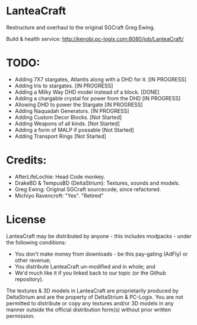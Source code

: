 LanteaCraft
================
Restructure and overhaul to the original SGCraft Greg Ewing.

Build & health service: http://kenobi.pc-logix.com:8080/job/LanteaCraft/

TODO:
================
* Adding 7X7 stargates, Atlantis along with a DHD for it. [IN PROGRESS]
* Adding Iris to stargates. [IN PROGRESS]
* Adding a Milky Way DHD model instead of a block. [DONE]
* Adding a chargable crystal for power from the DHD [IN PROGRESS]
* Allowing DHD to power the Stargate [IN PROGRESS]
* Adding Naquadah Generators. [IN PROGRESS]
* Adding Custom Decor Blocks. [Not Started]
* Adding Weapons of all kinds. [Not Started]
* Adding a form of MALP if possable [Not Started]
* Adding Transport Rings [Not Started]


Credits:
================
* AfterLifeLochie: Head Code monkey. 
* DrakeBD & TempusBD (DeltaStrium): Textures, sounds and models.
* Greg Ewing: Original SGCraft sourcecode, since refactored.
* Michiyo Ravencroft: "Yes". "Retired"

License
================
LanteaCraft may be distributed by anyone - this includes modpacks - under the following conditions:
* You don't make money from downloads - be this pay-gating (AdFly) or other revenue;
* You distribute LanteaCraft un-modified and in whole; and
* We'd much like it if you linked back to our topic (or the Github repository).

The textures & 3D models in LanteaCraft are proprietarily produced by DeltaStrium and are the property of DeltaStrium & PC-Logix. You are not permitted to distribute or copy any textures and/or 3D models in any manner outside the official distribution form(s) without prior written permission.
